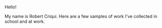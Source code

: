 Hello!

My name is Robert Criqui. Here are a few samples of work I've collected in school and at work.

